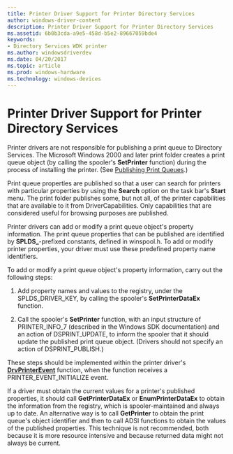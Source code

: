```yaml
---
title: Printer Driver Support for Printer Directory Services
author: windows-driver-content
description: Printer Driver Support for Printer Directory Services
ms.assetid: 6b0b3cda-a9e5-458d-b5e2-89667059bde4
keywords:
- Directory Services WDK printer
ms.author: windowsdriverdev
ms.date: 04/20/2017
ms.topic: article
ms.prod: windows-hardware
ms.technology: windows-devices
---
```


# Printer Driver Support for Printer Directory Services





Printer drivers are not responsible for publishing a print queue to Directory Services. The Microsoft Windows 2000 and later print folder creates a print queue object (by calling the spooler's **SetPrinter** function) during the process of installing the printer. (See [Publishing Print Queues](print-spooler-support-for-printer-directory-services.md#ddk-publishing-print-queues-gg).)

Print queue properties are published so that a user can search for printers with particular properties by using the **Search** option on the task bar's **Start** menu. The print folder publishes some, but not all, of the printer capabilities that are available to it from DriverCapabilities. Only capabilities that are considered useful for browsing purposes are published.

Printer drivers can add or modify a print queue object's property information. The print queue properties that can be published are identified by **SPLDS\_**-prefixed constants, defined in winspool.h. To add or modify printer properties, your driver must use these predefined property name identifiers.

To add or modify a print queue object's property information, carry out the following steps:

1.  Add property names and values to the registry, under the SPLDS\_DRIVER\_KEY, by calling the spooler's **SetPrinterDataEx** function.

2.  Call the spooler's **SetPrinter** function, with an input structure of PRINTER\_INFO\_7 (described in the Windows SDK documentation) and an action of DSPRINT\_UPDATE, to inform the spooler that it should update the published print queue object. (Drivers should not specify an action of DSPRINT\_PUBLISH.)

These steps should be implemented within the printer driver's [**DrvPrinterEvent**](https://msdn.microsoft.com/library/windows/hardware/ff548564) function, when the function receives a PRINTER\_EVENT\_INITIALIZE event.

If a driver must obtain the current values for a printer's published properties, it should call **GetPrinterDataEx** or **EnumPrinterDataEx** to obtain the information from the registry, which is spooler-maintained and always up to date. An alternative way is to call **GetPrinter** to obtain the print queue's object identifier and then to call ADSI functions to obtain the values of the published properties. This technique is not recommended, both because it is more resource intensive and because returned data might not always be current.

 

 




